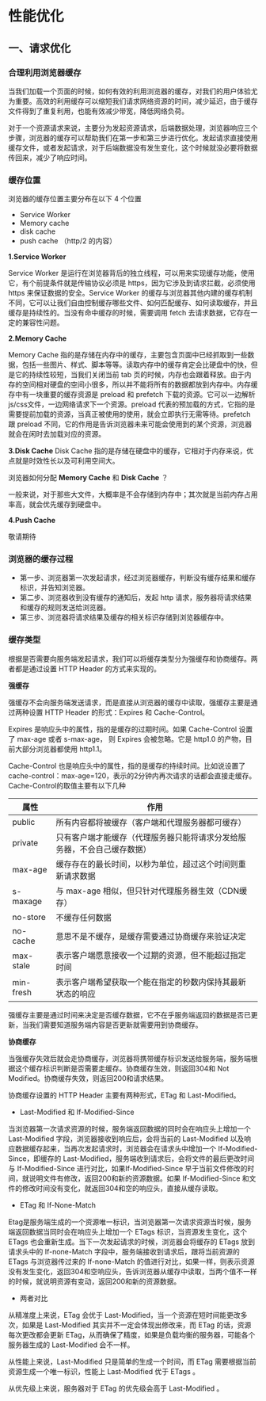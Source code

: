 # 性能优化

## 一、请求优化

### 合理利用浏览器缓存

当我们加载一个页面的时候，如何有效的利用浏览器的缓存，对我们的用户体验尤为重要。高效的利用缓存可以缩短我们请求网络资源的时间，减少延迟，由于缓存文件得到了重复利用，也能有效减少带宽，降低网络负荷。

对于一个资源请求来说，主要分为发起资源请求，后端数据处理，浏览器响应三个步骤，浏览器的缓存可以帮助我们在第一步和第三步进行优化。发起请求直接使用缓存文件，或者发起请求，对于后端数据没有发生变化，这个时候就没必要将数据传回来，减少了响应时间。


### 缓存位置

浏览器的缓存位置主要分布在以下 4 个位置

- Service Worker
- Memory cache
- disk cache
- push cache （http/2 的内容）

**1.Service Worker**

Service Worker 是运行在浏览器背后的独立线程，可以用来实现缓存功能，使用它，有个前提条件就是传输协议必须是 https，因为它涉及到请求拦截，必须使用 https 来保证数据的安全。Service Worker 的缓存与浏览器其他内建的缓存机制不同，它可以让我们自由控制缓存哪些文件、如何匹配缓存、如何读取缓存，并且缓存是持续性的。当没有命中缓存的时候，需要调用 fetch 去请求数据，它存在一定的兼容性问题。

**2.Memory Cache**

Memory Cache 指的是存储在内存中的缓存，主要包含页面中已经抓取到一些数据，包括一些图片、样式、脚本等等。读取内存中的缓存肯定会比硬盘中的快，但是它的持续性较短，当我们关闭当前 tab 页的时候，内存也会跟着释放。由于内存的空间相对硬盘的空间小很多，所以并不能将所有的数据都放到内存中。内存缓存中有一块重要的缓存资源是 preload 和 prefetch 下载的资源。它可以一边解析js/css文件，一边网络请求下一个资源。preload 代表的预加载的方式，它指的是需要提前加载的资源，当真正被使用的使用，就会立即执行无需等待。prefetch 跟 preload 不同，它的作用是告诉浏览器未来可能会使用到的某个资源，浏览器就会在闲时去加载对应的资源。

**3.Disk Cache**
Disk Cache 指的是存储在硬盘中的缓存，它相对于内存来说，优点就是时效性长以及可利用空间大。

浏览器如何分配 **Memory Cache** 和 **Disk Cache** ？

一般来说，对于那些大文件，大概率是不会存储到内存中；其次就是当前内存占用率高，就会优先缓存到硬盘中。

**4.Push Cache**

敬请期待


### 浏览器的缓存过程

- 第一步、浏览器第一次发起请求，经过浏览器缓存，判断没有缓存结果和缓存标识，并告知浏览器。
- 第二步、浏览器收到没有缓存的通知后，发起 http 请求，服务器将请求结果和缓存的规则发送给浏览器。
- 第三步、浏览器将请求结果及缓存的相关标识存储到浏览器缓存中。

### 缓存类型

根据是否需要向服务端发起请求，我们可以将缓存类型分为强缓存和协商缓存。两者都是通过设置 HTTP Header 的方式来实现的。

**强缓存**

强缓存不会向服务端发送请求，而是直接从浏览器的缓存中读取，强缓存主要是通过两种设置 HTTP Header 的形式：Expires 和 Cache-Control。

Expires 是响应头中的属性，指的是缓存的过期时间。如果 Cache-Control 设置了 max-age 或者 s-max-age， 则 Expires 会被忽略。它是 http1.0 的产物，目前大部分浏览器都使用 http1.1。

Cache-Control 也是响应头中的属性，指的是缓存的持续时间。比如说设置了 cache-control：max-age=120，表示的2分钟内再次请求的话都会直接走缓存。Cache-Control的取值主要有以下几种

|  属性  |  作用  |
|  ----  | ----  |
| public  | 所有内容都将被缓存（客户端和代理服务器都可缓存） |
| private  | 只有客户端才能缓存（代理服务器只能将请求分发给服务器，不会自己缓存数据） |
| max-age  | 缓存存在的最长时间，以秒为单位，超过这个时间则重新请求数据 |
| s-maxage  | 与 max-age 相似，但只针对代理服务器生效（CDN缓存） |
| no-store  | 不缓存任何数据 |
| no-cache  | 意思不是不缓存，是缓存需要通过协商缓存来验证决定 |
| max-stale  | 表示客户端愿意接收一个过期的资源，但不能超过指定时间 |
| min-fresh  | 表示客户端希望获取一个能在指定的秒数内保持其最新状态的响应 |

强缓存主要是通过时间来决定是否缓存数据，它不在乎服务端返回的数据是否已更新，当我们需要知道服务端内容是否更新就需要用到协商缓存。

**协商缓存**

当强缓存失效后就会走协商缓存，浏览器将携带缓存标识发送给服务端，服务端根据这个缓存标识判断是否需要走缓存。协商缓存生效，则返回304和 Not Modified。协商缓存失效，则返回200和请求结果。

协商缓存设置的 HTTP Header 主要有两种形式，ETag 和 Last-Modified。

- Last-Modified 和 If-Modified-Since

当浏览器第一次请求资源的时候，服务端返回数据的同时会在响应头上增加一个 Last-Modified 字段，浏览器接收到响应后，会将当前的 Last-Modified 以及响应数据缓存起来，当再次发起请求时，浏览器会在请求头中增加一个 If-Modified-Since，即缓存的 Last-Modified，服务端收到请求后，会将文件的最后更改时间与 If-Modified-Since 进行对比，如果If-Modified-Since 早于当前文件修改的时间，就说明文件有修改，返回200和新的资源数据。如果 If-Modified-Since 和文件的修改时间没有变化，就返回304和空的响应头，直接从缓存读取。

- ETag 和 If-None-Match

Etag是服务端生成的一个资源唯一标识，当浏览器第一次请求资源当时候，服务端返回数据当同时会在响应头上增加一个 ETags 标识，当资源发生变化，这个 ETags 也会重新生成。当下一次发起请求的时候，浏览器会将缓存的 ETags 放到请求头中的 If-none-Match 字段中，服务端接收到请求后，跟将当前资源的 ETags 与浏览器传过来的 If-none-Match 的值进行对比，如果一样，则表示资源没有发生变化，返回304和空响应头，告诉浏览器从缓存中读取，当两个值不一样的时候，就说明资源有变动，返回200和新的资源数据。

- 两者对比

从精准度上来说，ETag 会优于 Last-Modified，当一个资源在短时间能更改多次，如果是 Last-Modified 其实并不一定会体现出修改来，而 ETag 的话，资源每次更改都会更新 ETag，从而确保了精度，如果是负载均衡的服务器，可能各个服务器生成的 Last-Modified 会不一样。

从性能上来说，Last-Modified 只是简单的生成一个时间，而 ETag 需要根据当前资源生成一个唯一标识，性能上 Last-Modified 优于 ETags 。

从优先级上来说，服务器对于 ETag 的优先级会高于 Last-Modified 。